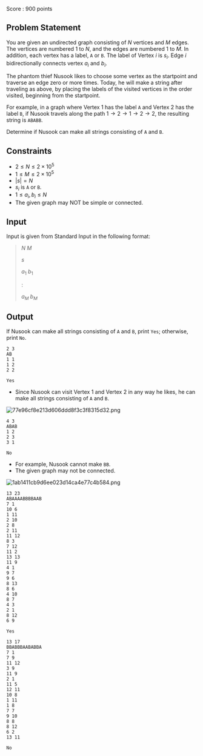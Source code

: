 Score : $900$ points

## Problem Statement

You are given an undirected graph consisting of $N$ vertices and $M$ edges.
The vertices are numbered $1$ to $N$, and the edges are numbered $1$ to $M$.
In addition, each vertex has a label, `A` or `B`. The label of Vertex $i$ is $s_i$.
Edge $i$ bidirectionally connects vertex $a_i$ and $b_i$.

The phantom thief Nusook likes to choose some vertex as the startpoint and traverse an edge zero or more times.
Today, he will make a string after traveling as above, by placing the labels of the visited vertices in the order visited, beginning from the startpoint.

For example, in a graph where Vertex $1$ has the label `A` and Vertex $2$ has the label `B`, if Nusook travels along the path $1 \rightarrow 2 \rightarrow 1 \rightarrow 2 \rightarrow 2$, the resulting string is `ABABB`.

Determine if Nusook can make all strings consisting of `A` and `B`.

## Constraints

- $2 \leq N \leq 2 \times 10^{5}$
- $1 \leq M \leq 2 \times 10^{5}$
- $|s| = N$
- $s_i$ is `A` or `B`.
- $1 \leq a_i, b_i \leq N$
- The given graph may NOT be simple or connected.

## Input

Input is given from Standard Input in the following format:

> $N$ $M$
> 
> $s$
> 
> $a_1$ $b_1$
> 
> $:$
> 
> $a_{M}$ $b_{M}$

## Output

If Nusook can make all strings consisting of `A` and `B`, print `Yes`; otherwise, print `No`.

```input1
2 3
AB
1 1
1 2
2 2
```

```output1
Yes
```

- Since Nusook can visit Vertex $1$ and Vertex $2$ in any way he likes, he can make all strings consisting of `A` and `B`.

![77e96cf8e213d606ddd8f3c3f8315d32.png](https://img.atcoder.jp/agc027/77e96cf8e213d606ddd8f3c3f8315d32.png)

```input2
4 3
ABAB
1 2
2 3
3 1
```

```output2
No
```

- For example, Nusook cannot make `BB`.
- The given graph may not be connected.

![1ab1411cb9d6ee023d14ca4e77c4b584.png](https://img.atcoder.jp/agc027/1ab1411cb9d6ee023d14ca4e77c4b584.png)

```input3
13 23
ABAAAABBBBAAB
7 1
10 6
1 11
2 10
2 8
2 11
11 12
8 3
7 12
11 2
13 13
11 9
4 1
9 7
9 6
8 13
8 6
4 10
8 7
4 3
2 1
8 12
6 9
```

```output3
Yes
```

```input4
13 17
BBABBBAABABBA
7 1
7 9
11 12
3 9
11 9
2 1
11 5
12 11
10 8
1 11
1 8
7 7
9 10
8 8
8 12
6 2
13 11
```

```output4
No
```